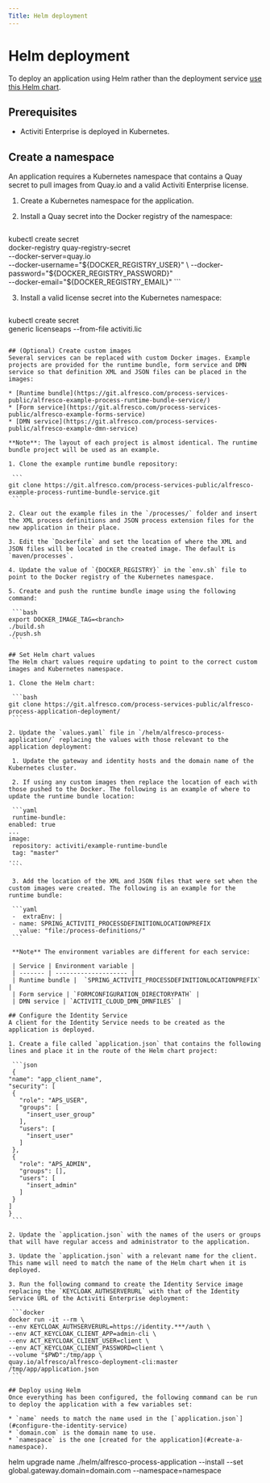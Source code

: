 ```yaml
---
Title: Helm deployment
---
```


# Helm deployment
To deploy an application using Helm rather than the deployment service [use this Helm chart](https://git.alfresco.com/process-services-public/alfresco-process-application-deployment/).  

## Prerequisites

* Activiti Enterprise is deployed in Kubernetes.

## Create a namespace
An application requires a Kubernetes namespace that contains a Quay secret to pull images from Quay.io and a valid Activiti Enterprise license.

1. Create a Kubernetes namespace for the application. 

2. Install a Quay secret into the Docker registry of the namespace: 

	```
  kubectl create secret \
  docker-registry quay-registry-secret \
    --docker-server=quay.io \
    --docker-username="${DOCKER_REGISTRY_USER}" \
    --docker-password="${DOCKER_REGISTRY_PASSWORD}" \
    --docker-email="${DOCKER_REGISTRY_EMAIL}"
	```
 
3. Install a valid license secret into the Kubernetes namespace:

   ```
kubectl create secret \
  generic licenseaps --from-file activiti.lic
   ```

## (Optional) Create custom images 
Several services can be replaced with custom Docker images. Example projects are provided for the runtime bundle, form service and DMN service so that definition XML and JSON files can be placed in the images:

* [Runtime bundle](https://git.alfresco.com/process-services-public/alfresco-example-process-runtime-bundle-service/)
* [Form service](https://git.alfresco.com/process-services-public/alfresco-example-forms-service)
* [DMN service](https://git.alfresco.com/process-services-public/alfresco-example-dmn-service)

**Note**: The layout of each project is almost identical. The runtime bundle project will be used as an example.

1. Clone the example runtime bundle repository:

	```
git clone https://git.alfresco.com/process-services-public/alfresco-example-process-runtime-bundle-service.git
	```

2. Clear out the example files in the `/processes/` folder and insert the XML process definitions and JSON process extension files for the new application in their place. 

3. Edit the `Dockerfile` and set the location of where the XML and JSON files will be located in the created image. The default is `maven/processes`.

4. Update the value of `{DOCKER_REGISTRY}` in the `env.sh` file to point to the Docker registry of the Kubernetes namespace. 

5. Create and push the runtime bundle image using the following command: 

	```bash
export DOCKER_IMAGE_TAG=<branch>./build.sh./push.sh
	```

## Set Helm chart values
The Helm chart values require updating to point to the correct custom images and Kubernetes namespace.

1. Clone the Helm chart: 

	```bash
git clone https://git.alfresco.com/process-services-public/alfresco-process-application-deployment/
	```
	
2. Update the `values.yaml` file in `/helm/alfresco-process-application/` replacing the values with those relevant to the application deployment: 

	1. Update the gateway and identity hosts and the domain name of the Kubernetes cluster.

	2. If using any custom images then replace the location of each with those pushed to the Docker. The following is an example of where to update the runtime bundle location: 

	```yaml
    runtime-bundle:
  enabled: true
  ...
  image:
    repository: activiti/example-runtime-bundle
    tag: "master"
  ...
	```
	
	3. Add the location of the XML and JSON files that were set when the custom images were created. The following is an example for the runtime bundle: 

	```yaml
	-  extraEnv: |    - name: SPRING_ACTIVITI_PROCESSDEFINITIONLOCATIONPREFIX      value: "file:/process-definitions/"
	```

	**Note** The environment variables are different for each service:
	
	| Service | Environment variable | 
	| ------- | -------------------- |
	| Runtime bundle |  `SPRING_ACTIVITI_PROCESSDEFINITIONLOCATIONPREFIX` |
	| Form service | `FORMCONFIGURATION_DIRECTORYPATH` | 
	| DMN service | `ACTIVITI_CLOUD_DMN_DMNFILES` |

## Configure the Identity Service 
A client for the Identity Service needs to be created as the application is deployed.  

1. Create a file called `application.json` that contains the following lines and place it in the route of the Helm chart project: 

	```json
	{
  "name": "app_client_name",
  "security": [
    {
      "role": "APS_USER",
      "groups": [
        "insert_user_group"
      ],
      "users": [
        "insert_user"
      ]
    },
    {
      "role": "APS_ADMIN",
      "groups": [],
      "users": [
        "insert_admin"
      ]
    }
  ]
}
	```

2. Update the `application.json` with the names of the users or groups that will have regular access and administrator to the application. 

3. Update the `application.json` with a relevant name for the client. This name will need to match the name of the Helm chart when it is deployed. 

3. Run the following command to create the Identity Service image replacing the `KEYCLOAK_AUTHSERVERURL` with that of the Identity Service URL of the Activiti Enterprise deployment:  

	```docker
docker run -it --rm \  --env KEYCLOAK_AUTHSERVERURL=https://identity.***/auth \  --env ACT_KEYCLOAK_CLIENT_APP=admin-cli \  --env ACT_KEYCLOAK_CLIENT_USER=client \  --env ACT_KEYCLOAK_CLIENT_PASSWORD=client \  --volume "$PWD":/tmp/app \  quay.io/alfresco/alfresco-deployment-cli:master /tmp/app/application.json
	```

## Deploy using Helm
Once everything has been configured, the following command can be run to deploy the application with a few variables set:

* `name` needs to match the name used in the [`application.json`](#configure-the-identity-service)
* `domain.com` is the domain name to use. 
* `namespace` is the one [created for the application](#create-a-namespace).

```
helm upgrade name ./helm/alfresco-process-application --install --set global.gateway.domain=domain.com --namespace=namespace
```
